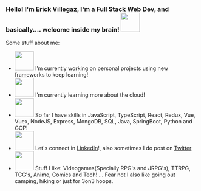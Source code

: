 ### Hello! I'm Erick Villegaz, I'm a Full Stack Web Dev, and basically.... welcome inside my brain! <img src="https://media.giphy.com/media/LpiVeIRgrqVsZJpM5H/giphy.gif" width="50px">


Some stuff about me:

- <img src="https://media.giphy.com/media/7Yi4Cn4064SOenKL4a/giphy.gif" width="50"> I’m currently working on personal projects using new frameworks to keep learning!
- <img src="https://media.giphy.com/media/JVAOo25MQpArX6ycXq/giphy.gif" width="50"> I’m currently learning more about the cloud!
- <img src="https://media.giphy.com/media/kfPayPiTSdNZWmhyYY/giphy.gif" width="50"> So far I have skills in JavaScript, TypeScript, React, Redux, Vue, Vuex, NodeJS, Express, MongoDB, SQL, Java, SpringBoot, Python and GCP!
- <img src="https://media.giphy.com/media/xuDBHw1WeObgP6vzVq/giphy.gif" width="50"> Let's connect in [LinkedIn](https://www.linkedin.com/in/erick-villegaz/)!, also sometimes I do post on [Twitter](https://twitter.com/home)
- <img src="https://media.giphy.com/media/LoCP1Wp9d7BbNgEkK8/giphy.gif" width="50"> Stuff I like: Videogames(Specially RPG's and JRPG's), TTRPG, TCG's, Anime, Comics and Tech! ... Fear not I also like going out camping, hiking or just for 3on3 hoops.

